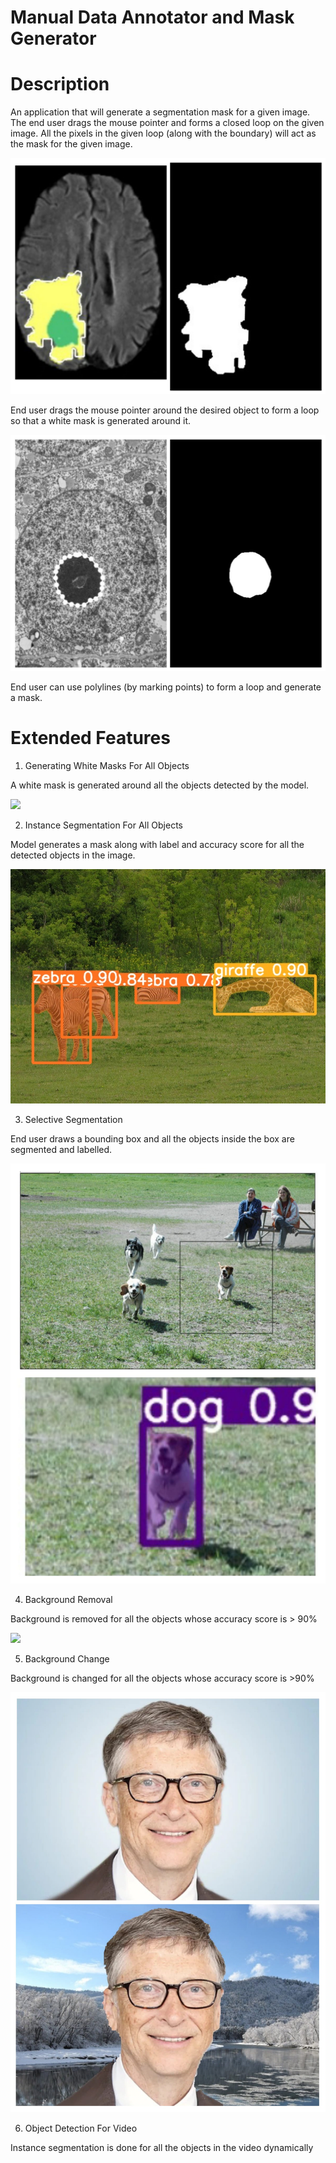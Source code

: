 # Manual Data Annotator and Mask Generator

# Description
 An application that will generate a segmentation mask for a given image. The end user drags the mouse pointer and forms a closed loop on the given image. All the pixels in the given loop (along with the boundary) will act as the mask for the given image.
 
 ![](assets/braintumor.jpeg)
 
 End user drags the mouse pointer around the desired object to form a loop so that a white mask is generated around it.
 
 ![](assets/nuclei.jpeg)
 
 End user can use polylines (by marking points) to form a loop and generate a mask.
 
 # Extended Features
 
 1. Generating White Masks For All Objects
 
  A white mask is generated around all the objects detected by the model.
  
![](assets/pills.jpeg=250x250)

 2. Instance Segmentation For All Objects
 
  Model generates a mask along with label and accuracy score for all the detected objects in the image.
  
![](assets/instanceforall.jpg)

3. Selective Segmentation

End user draws a bounding box and all the objects inside the box are segmented and labelled.

![](assets/selective.jpeg)

4. Background Removal

Background is removed for all the objects whose accuracy score is > 90%

![](assets/bgremove)

5. Background Change

Background is changed for all the objects whose accuracy score is >90%

![](assets/bgchange.jpeg)

6. Object Detection For Video

Instance segmentation is done for all the objects in the video dynamically

